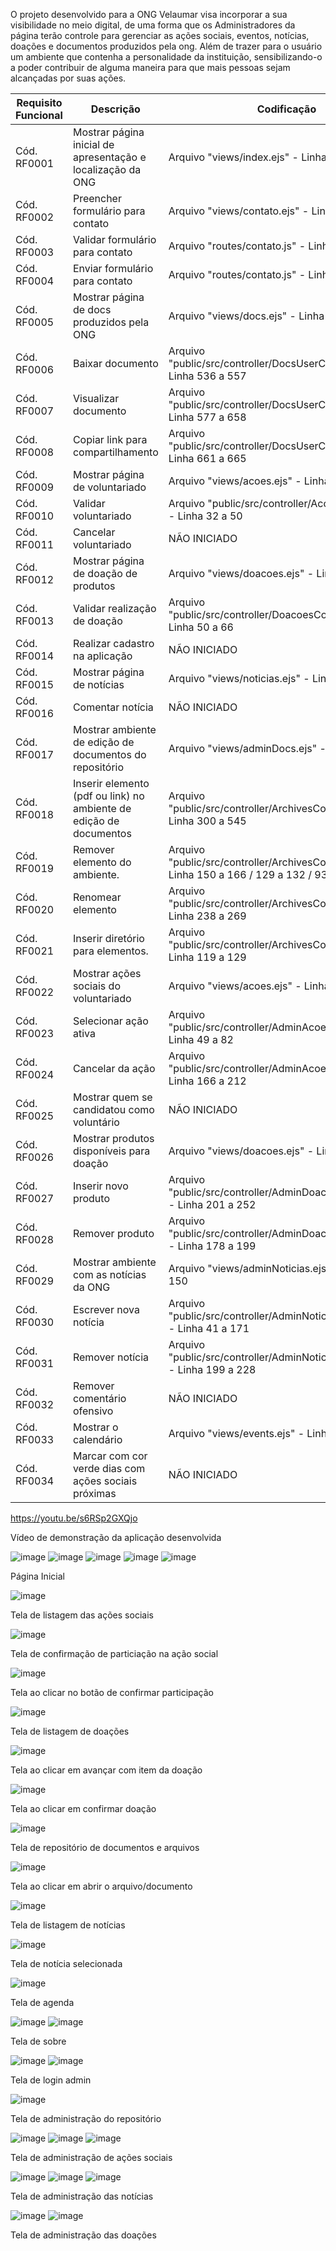 O projeto desenvolvido para a ONG Velaumar visa incorporar a sua visibilidade no meio digital, de uma forma que os Administradores da página terão controle para gerenciar as ações sociais, eventos, notícias, doações e documentos produzidos pela ong. Além de trazer para o usuário um ambiente que contenha a personalidade da instituição, sensibilizando-o a poder contribuir de alguma maneira para que mais pessoas sejam alcançadas por suas ações.

Requisito Funcional | Descrição | Codificação
--- | --- | --- 
Cód. RF0001 | Mostrar página inicial de apresentação e localização da ONG  | Arquivo "views/index.ejs" - Linha 1 a 249
Cód. RF0002 | Preencher formulário para contato | Arquivo "views/contato.ejs" - Linha 1 a 91
Cód. RF0003 | Validar formulário para contato | Arquivo "routes/contato.js" - Linha 8 a 34
Cód. RF0004 | Enviar formulário para contato | Arquivo "routes/contato.js" - Linha 25 a 31
Cód. RF0005 | Mostrar página de docs produzidos pela ONG | Arquivo "views/docs.ejs" - Linha 1 a 138
Cód. RF0006 | Baixar documento | Arquivo "public/src/controller/DocsUserController.js" - Linha 536 a 557
Cód. RF0007 | Visualizar documento | Arquivo "public/src/controller/DocsUserController.js" - Linha 577 a 658
Cód. RF0008 | Copiar link para compartilhamento | Arquivo "public/src/controller/DocsUserController.js" - Linha 661 a 665
Cód. RF0009 | Mostrar página de voluntariado | Arquivo "views/acoes.ejs" - Linha 1 a 65
Cód. RF0010 | Validar voluntariado | Arquivo "public/src/controller/AcoesController.js" - Linha 32 a 50
Cód. RF0011 | Cancelar voluntariado | NÃO INICIADO
Cód. RF0012 | Mostrar página de doação de produtos | Arquivo "views/doacoes.ejs" - Linha 1 a 67
Cód. RF0013 | Validar realização de doação | Arquivo "public/src/controller/DoacoesController.js" - Linha 50 a 66
Cód. RF0014 | Realizar cadastro na aplicação | NÃO INICIADO
Cód. RF0015 | Mostrar página de notícias | Arquivo "views/noticias.ejs" - Linha 1 a 43
Cód. RF0016 | Comentar notícia | NÃO INICIADO
Cód. RF0017 | Mostrar ambiente de edição de documentos do repositório | Arquivo "views/adminDocs.ejs" - Linha 1 a 177
Cód. RF0018 | Inserir elemento (pdf ou link) no ambiente de edição de documentos | Arquivo "public/src/controller/ArchivesController.ejs" - Linha 300 a 545
Cód. RF0019 | Remover elemento do ambiente. | Arquivo "public/src/controller/ArchivesController.js" - Linha 150 a 166 / 129 a 132 / 93 a 127
Cód. RF0020 | Renomear elemento | Arquivo "public/src/controller/ArchivesController.js" - Linha 238 a 269
Cód. RF0021 | Inserir diretório para elementos. | Arquivo "public/src/controller/ArchivesController.js" - Linha 119 a 129
Cód. RF0022 | Mostrar ações sociais do voluntariado  | Arquivo "views/acoes.ejs" - Linha 1 a 65
Cód. RF0023 | Selecionar ação ativa  | Arquivo "public/src/controller/AdminAcoesController.js" - Linha 49 a 82
Cód. RF0024 | Cancelar da ação  | Arquivo "public/src/controller/AdminAcoesController.js" - Linha 166 a 212
Cód. RF0025 | Mostrar quem se candidatou como voluntário  | NÃO INICIADO
Cód. RF0026 | Mostrar produtos disponíveis para doação   | Arquivo "views/doacoes.ejs" - Linha 1 a 67
Cód. RF0027 | Inserir novo produto | Arquivo "public/src/controller/AdminDoacoesController.js" - Linha 201 a 252
Cód. RF0028 | Remover produto | Arquivo "public/src/controller/AdminDoacoesController.js" - Linha 178 a 199
Cód. RF0029 | Mostrar ambiente com as notícias da ONG  | Arquivo "views/adminNoticias.ejs" - Linha 1 a 150
Cód. RF0030 | Escrever nova notícia  | Arquivo "public/src/controller/AdminNoticiasController.js" - Linha 41 a 171
Cód. RF0031 | Remover notícia  | Arquivo "public/src/controller/AdminNoticiasController.js" - Linha 199 a 228
Cód. RF0032 | Remover comentário ofensivo  | NÃO INICIADO
Cód. RF0033 | Mostrar o calendário  | Arquivo "views/events.ejs" - Linha 1 a 34
Cód. RF0034 | Marcar com cor verde dias com ações sociais próximas  | NÃO INICIADO

https://youtu.be/s6RSp2GXQjo

Vídeo de demonstração da aplicação desenvolvida

![image](https://user-images.githubusercontent.com/65266125/230937329-f4684584-0bce-42cf-9feb-38d20fa1529c.png)
![image](https://user-images.githubusercontent.com/65266125/230937949-94754766-a62c-48fe-98e2-af5cefab0f21.png)
![image](https://user-images.githubusercontent.com/65266125/230938151-06a32b25-cce4-4a4c-9b49-0c5ee6eca4fb.png)
![image](https://user-images.githubusercontent.com/65266125/230938385-50e5f225-3934-48fe-a107-0a07d6aa282a.png)
![image](https://user-images.githubusercontent.com/65266125/230938533-9035848b-cd6d-4e02-bd5a-fbd949120a90.png)

Página Inicial

![image](https://user-images.githubusercontent.com/65266125/230938728-eeb4b4dd-4550-438a-b97e-eb6df3bd65f9.png)

Tela de listagem das ações sociais

![image](https://user-images.githubusercontent.com/65266125/230938803-a779bf44-c0c8-47f8-8fbd-27b13cd6c6b0.png)

Tela de confirmação de particiação na ação social

![image](https://user-images.githubusercontent.com/65266125/230938980-48603047-f246-4a56-b688-c9cc8c70a0a2.png)

Tela ao clicar no botão de confirmar participação

![image](https://user-images.githubusercontent.com/65266125/230939425-dc0c0751-b494-403f-88ff-a10a2ecf57ba.png)

Tela de listagem de doações

![image](https://user-images.githubusercontent.com/65266125/230939549-3d50c651-2877-4fb3-91fe-3533280dbff0.png)

Tela ao clicar em avançar com item da doação

![image](https://user-images.githubusercontent.com/65266125/230939726-10ec327b-3566-4b61-9fe1-08672a60277c.png)

Tela ao clicar em confirmar doação

![image](https://user-images.githubusercontent.com/65266125/230939851-174084f9-9ad8-43f1-a9a9-95280acff651.png)

Tela de repositório de documentos e arquivos

![image](https://user-images.githubusercontent.com/65266125/230939977-f3d302bd-0526-4ba7-8ae5-a88782b84ab7.png)

Tela ao clicar em abrir o arquivo/documento

![image](https://user-images.githubusercontent.com/65266125/230940113-58ae93e3-27c8-432a-b3f1-010e087224ba.png)

Tela de listagem de notícias

![image](https://user-images.githubusercontent.com/65266125/230940266-2ad1cdd5-aac8-4b6c-b014-c48c7646ee22.png)

Tela de notícia selecionada

![image](https://user-images.githubusercontent.com/65266125/230940419-b7d82d48-6250-427a-9f4b-088d7b3704de.png)

Tela de agenda

![image](https://user-images.githubusercontent.com/65266125/230940624-747bb69a-495f-4dc2-adf0-6a142615b68e.png)
![image](https://user-images.githubusercontent.com/65266125/230940764-87b9e868-7cc1-4304-a48b-cf63bd3b3afd.png)

Tela de sobre

![image](https://user-images.githubusercontent.com/65266125/230940876-f204ee5a-9277-4bc1-9d8f-5842409c2ff7.png)
![image](https://user-images.githubusercontent.com/65266125/230940944-7681e11d-5550-403e-a3c4-6345f33e759e.png)

Tela de login admin

![image](https://user-images.githubusercontent.com/65266125/230941103-60ab7abc-0727-4d1a-8cc5-29aba66009b7.png)

Tela de administração do repositório

![image](https://user-images.githubusercontent.com/65266125/230941251-1e95bdc5-ab26-4c1c-b140-2242e4e6f199.png)
![image](https://user-images.githubusercontent.com/65266125/230941336-93243539-d575-4708-9067-eb3dc08346cf.png)
![image](https://user-images.githubusercontent.com/65266125/230941385-ded6e934-d719-4d6a-97e7-e9ba443c2cf6.png)

Tela de administração de ações sociais

![image](https://user-images.githubusercontent.com/65266125/230941600-aa6e7b0d-cfbb-4e60-be4b-3b85adcd1f5e.png)
![image](https://user-images.githubusercontent.com/65266125/230941803-8b718d80-49e4-48e0-b20a-2f9b363a6fc3.png)
![image](https://user-images.githubusercontent.com/65266125/230941873-87c2db94-632d-4e43-b533-6c76856ad25f.png)

Tela de administração das notícias

![image](https://user-images.githubusercontent.com/65266125/230941967-eaa86d90-a6fc-4dbf-bcf7-989e777b2b7d.png)
![image](https://user-images.githubusercontent.com/65266125/230941997-529f8678-b0ef-485e-9d0f-6c63517a03f8.png)

Tela de administração das doações
